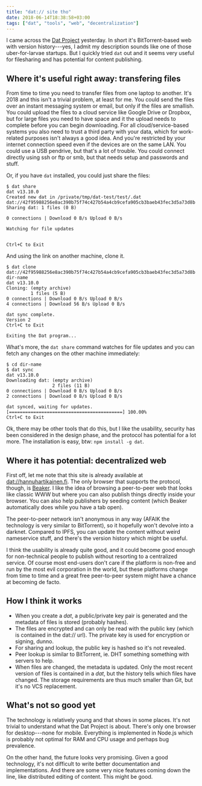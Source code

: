 ```yaml
---
title: "dat:// site tho"
date: 2018-06-14T18:38:58+03:00
tags: ["dat", "tools", "web", "decentralization"]
---
```


I came across the [Dat Project](http://datproject.org/) yesterday. In short it's BitTorrent-based web with version history---yes, I admit my description sounds like one of those uber-for-larvae startups. But I quickly tried `dat` out and it seems very useful for filesharing and has potential for content publishing.
<!--more-->

## Where it's useful right away: transfering files

From time to time you need to transfer files from one laptop to another. It's 2018 and this isn't a trivial problem, at least for me. You could send the files over an instant messaging system or email, but only if the files are smallish. You could upload the files to a cloud service like Google Drive or Dropbox, but for large files you need to have space and it the upload needs to complete before you can begin downloading. For all cloud/service-based systems you also need to trust a third party with your data, which for work-related purposes isn't always a good idea. And you're restricted by your internet connection speed even if the devices are on the same LAN. You could use a USB pendrive, but that's a lot of trouble. You could connect directly using ssh or ftp or smb, but that needs setup and passwords and stuff.

Or, if you have `dat` installed, you could just share the files:

```
$ dat share
dat v13.10.0
Created new dat in /private/tmp/dat-test/test/.dat
dat://42f95988256e8ac390b75f74c427b54a4cb9cefa905cb3baeb43fec3d5a73d8b
Sharing dat: 1 files (0 B)

0 connections | Download 0 B/s Upload 0 B/s

Watching for file updates


Ctrl+C to Exit
```

And using the link on another machine, clone it.

```
$ dat clone dat://42f95988256e8ac390b75f74c427b54a4cb9cefa905cb3baeb43fec3d5a73d8b dir-name
dat v13.10.0
Cloning: (empty archive)
         1 files (5 B)
0 connections | Download 0 B/s Upload 0 B/s
4 connections | Download 56 B/s Upload 0 B/s

dat sync complete.
Version 2
Ctrl+C to Exit

Exiting the Dat program...
```

What's more, the `dat share` command watches for file updates and you can fetch any changes on the other machine immediately:

```
$ cd dir-name
$ dat sync
dat v13.10.0
Downloading dat: (empty archive)
                 2 files (11 B)
0 connections | Download 0 B/s Upload 0 B/s
2 connections | Download 0 B/s Upload 0 B/s

dat synced, waiting for updates.
[==========================================] 100.00%
Ctrl+C to Exit
```

Ok, there may be other tools that do this, but I like the usability, security has been considered in the design phase, and the protocol has potential for a lot more. The installation is easy, btw: `npm install -g dat`.

## Where it has potential: decentralized web

First off, let me note that this site is already available at [dat://hannuhartikainen.fi](dat://hannuhartikainen.fi). The only browser that supports the protocol, though, is [Beaker](https://beakerbrowser.com/). I like the idea of browsing a peer-to-peer web that looks like classic WWW but where you can also publish things directly inside your browser. You can also help publishers by seeding content (which Beaker automatically does while you have a tab open).

The peer-to-peer network isn't anonymous in any way (AFAIK the technology is very similar to BitTorrent), so it hopefully won't devolve into a darknet. Compared to IPFS, you can update the content without weird nameservice stuff, and there's the version history which might be useful.

I think the usability is already quite good, and it could become good enough for non-technical people to publish without resorting to a centralized service. Of course most end-users don't care if the platform is non-free and run by the most evil corporation in the world, but these platforms change from time to time and a great free peer-to-peer system might have a chance at becoming de facto.

## How I think it works

- When you create a *dat*, a public/private key pair is generated and the metadata of files is stored (probably hashes).
- The files are encrypted and can only be read with the public key (which is contained in the dat:// url). The private key is used for encryption or signing, dunno.
- For sharing and lookup, the public key is hashed so it's not revealed.
- Peer lookup is similar to BitTorrent, ie. DHT something something with servers to help.
- When files are changed, the metadata is updated. Only the most recent version of files is contained in a *dat*, but the history tells which files have changed. The storage requirements are thus much smaller than Git, but it's no VCS replacement.

## What's not so good yet

The technology is relatively young and that shows in some places. It's not trivial to understand what the Dat Project is about. There's only one browser for desktop---none for mobile. Everything is implemented in Node.js which is probably not optimal for RAM and CPU usage and perhaps bug prevalence.

On the other hand, the future looks very promising. Given a good technology, it's not difficult to write better documentation and implementations. And there are some very nice features coming down the line, like distributed editing of content. This might be good.
